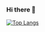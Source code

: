 ### Hi there 👋
[![Top Langs](https://github-readme-stats.vercel.app/api/top-langs/?username=DirectKidman)](https://github.com/anuraghazra/github-readme-stats)

<!--
**DirectKidman/DirectKidman** is a ✨ _special_ ✨ repository because its `README.md` (this file) appears on your GitHub profile.

Here are some ideas to get you started:

- 🔭 I’m currently working on ...
- 🌱 I’m currently learning ...
- 👯 I’m looking to collaborate on ...
- 🤔 I’m looking for help with ...
- 💬 Ask me about ...
- 📫 How to reach me: ...
- 😄 Pronouns: ...
- ⚡ Fun fact: ...
-->
